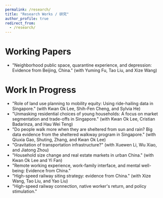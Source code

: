 ```yaml
---
permalink: /research/
title: "Research Works / 研究"
author_profile: true
redirect_from:
  - /research/
---
```


Working Papers
===
* "Neighborhood public space, quarantine experience, and depression: Evidence from Beijing, China." (with Yuming Fu, Tao Liu, and Xize Wang)

Work In Progress
===
* "Role of land use planning to mobility equity: Using ride-hailing data in Singapore." (with Kwan Ok Lee, Shih-Fen Cheng, and Sylvia He)
* "Unmasking residential choices of young households: A focus on market segmentation and trade-offs in Singapore." (with Kwan Ok Lee, Cristian Badarinza, and Hau Wei Teng)
* "Do people walk more when they are sheltered from sun and rain? Big data evidence from the sheltered walkway program in Singapore." (with Qiuxia Gao, Shuting, Zhang, and Kwan Ok Lee)
* "Gravitation of transportation infrastructure?" (with Xuewen Li, Wu Xiao, and Jiatong Zhou)
* "Household size change and real estate markets in urban China." (with Kwan Ok Lee and Yi Fan)
* "Remote working experience, work-family interface, and mental well-being: Evidence from China."
* "High-speed railway siting strategy: evidence from China." (with Xize Wang, Tao Liu, and Yao Liu)
* "High-speed railway connection, native worker's return, and policy stimulation."
